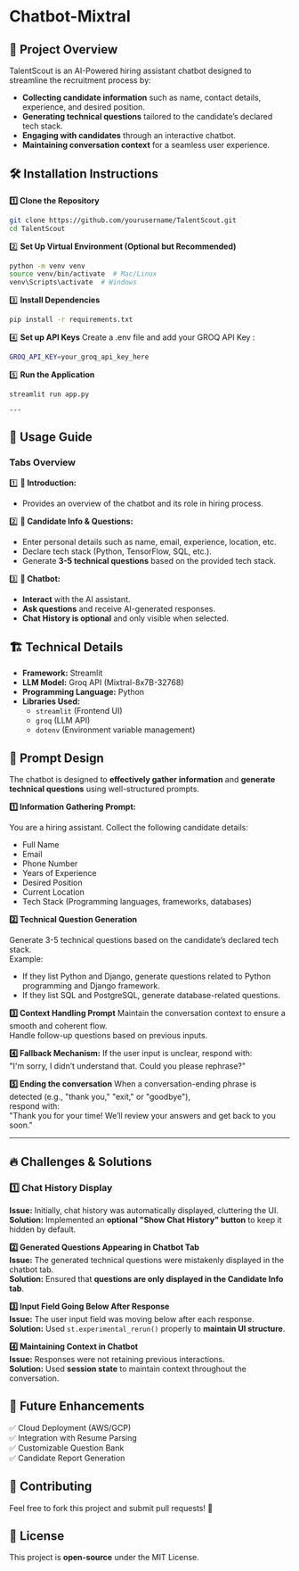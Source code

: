 
# Chatbot-Mixtral

## 🚀 Project Overview  

TalentScout is an AI-Powered hiring assistant chatbot designed to streamline the recruitment process by:  
- **Collecting candidate information** such as name, contact details, experience, and desired position.  
- **Generating technical questions** tailored to the candidate’s declared tech stack.  
- **Engaging with candidates** through an interactive chatbot.  
- **Maintaining conversation context** for a seamless user experience.

## 🛠️ Installation Instructions  

**1️⃣ Clone the Repository**  
```bash
git clone https://github.com/yourusername/TalentScout.git
cd TalentScout  
```

2️⃣ **Set Up Virtual Environment (Optional but Recommended)**  
```bash
python -m venv venv
source venv/bin/activate  # Mac/Linux
venv\Scripts\activate  # Windows
```

3️⃣ **Install Dependencies**
```bash
pip install -r requirements.txt
```

4️⃣ **Set up API Keys**
Create a .env file and add your GROQ API Key :
```bash
GROQ_API_KEY=your_groq_api_key_here
```
5️⃣ **Run the Application**
```
streamlit run app.py

---
```

## 📖 Usage Guide  

### **Tabs Overview**  

1️⃣ **👋 Introduction:**  
   - Provides an overview of the chatbot and its role in hiring process.  

2️⃣ **📝 Candidate Info & Questions:**  
   - Enter personal details such as name, email, experience, location, etc.  
   - Declare tech stack (Python, TensorFlow, SQL, etc.).  
   - Generate **3-5 technical questions** based on the provided tech stack.  

3️⃣ **🤖 Chatbot:**  
   - **Interact** with the AI assistant.  
   - **Ask questions** and receive AI-generated responses.  
   - **Chat History is optional** and only visible when selected.



## 🏗️ Technical Details  

- **Framework:** Streamlit  
- **LLM Model:** Groq API (Mixtral-8x7B-32768)  
- **Programming Language:** Python  
- **Libraries Used:**  
  - `streamlit` (Frontend UI)  
  - `groq` (LLM API)  
  - `dotenv` (Environment variable management)

## 🧠 Prompt Design  

The chatbot is designed to **effectively gather information** and **generate technical questions** using well-structured prompts.  

**1️⃣ Information Gathering Prompt:**  

You are a hiring assistant. Collect the following candidate details:  
- Full Name  
- Email  
- Phone Number  
- Years of Experience  
- Desired Position  
- Current Location  
- Tech Stack (Programming languages, frameworks, databases)

 **2️⃣ Technical Question Generation**

Generate 3-5 technical questions based on the candidate’s declared tech stack.  
Example:  
- If they list Python and Django, generate questions related to Python programming and Django framework.  
- If they list SQL and PostgreSQL, generate database-related questions.

**3️⃣ Context Handling Prompt**
Maintain the conversation context to ensure a smooth and coherent flow.  
Handle follow-up questions based on previous inputs.

**4️⃣ Fallback Mechanism:**
If the user input is unclear, respond with:  
"I'm sorry, I didn’t understand that. Could you please rephrase?"

**5️⃣ Ending the conversation**
When a conversation-ending phrase is detected (e.g., "thank you," "exit," or "goodbye"),  
respond with:  
"Thank you for your time! We’ll review your answers and get back to you soon."

---


## 🔥 Challenges & Solutions  

### **1️⃣ Chat History Display**  
**Issue:** Initially, chat history was automatically displayed, cluttering the UI.  
**Solution:** Implemented an **optional "Show Chat History" button** to keep it hidden by default.  

**2️⃣ Generated Questions Appearing in Chatbot Tab**  
**Issue:** The generated technical questions were mistakenly displayed in the chatbot tab.  
**Solution:** Ensured that **questions are only displayed in the Candidate Info tab**.  

**3️⃣ Input Field Going Below After Response**  
**Issue:** The user input field was moving below after each response.  
**Solution:** Used `st.experimental_rerun()` properly to **maintain UI structure**.  

 **4️⃣ Maintaining Context in Chatbot**  
**Issue:** Responses were not retaining previous interactions.  
**Solution:** Used **session state** to maintain context throughout the conversation.



## 📌 Future Enhancements  

✅ Cloud Deployment (AWS/GCP)  
✅ Integration with Resume Parsing  
✅ Customizable Question Bank  
✅ Candidate Report Generation

## 🤝 Contributing  

Feel free to fork this project and submit pull requests! 🚀

## 📜 License  

This project is **open-source** under the MIT License.  
